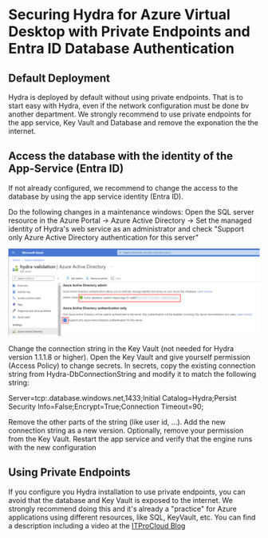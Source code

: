 # Securing Hydra for Azure Virtual Desktop with Private Endpoints and Entra ID Database Authentication


## Default Deployment
Hydra is deployed by default without using private endpoints. That is to start easy with Hydra, even if the network configuration must be done bv another department. We strongly recommend to use private endpoints for the app service, Key Vault and Database and remove the exponation the the internet.


## Access the database with the identity of the App-Service (Entra ID)
If not already configured, we recommend to change the access to the database by using the app service identity (Entra ID). 

Do the following changes in a maintenance windows:
Open the SQL server resource in the Azure Portal -> Azure Active Directory  -> Set the managed identity of Hydra's web service as an administrator and check "Support only Azure Active Directory authentication for this server"

![](media/SQLMSI-01.png)

Change the connection string in the Key Vault (not needed for Hydra version 1.1.1.8 or higher). Open the Key Vault and give yourself permission (Access Policy) to change secrets. In secrets, copy the existing connection string from Hydra-DbConnectionString and modify it to match the following string:

Server=tcp:<my-database-server>.database.windows.net,1433;Initial Catalog=Hydra;Persist Security Info=False;Encrypt=True;Connection Timeout=90;

Remove the other parts of the string (like user id, ...). Add the new connection string as a new version. Optionally, remove your permission from the Key Vault.
Restart the app service and verify that the engine runs with the new configuration


## Using Private Endpoints
If you configure you Hydra installation to use private endpoints, you can avoid that the database and Key Vault is exposed to the internet. We strongly recommend doing this and it's already a "practice" for Azure applications using different resources, like SQL, KeyVault, etc.
You can find a description including a video at the [ITProCloud Blog](https://blog.itprocloud.de/Securing-an-app-service,-a-key-vault,-and-a-database-with-private-endpoints/)